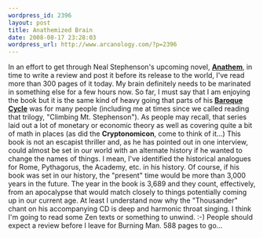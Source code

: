 ```yaml
--- 
wordpress_id: 2396
layout: post
title: Anathemized Brain
date: 2008-08-17 23:28:03
wordpress_url: http://www.arcanology.com/?p=2396
---
```

In an effort to get through Neal Stephenson's upcoming novel, <strong><a href="http://www.amazon.com/Anathem-Neal-Stephenson/dp/0061474096/">Anathem</a></strong>, in time to write a review and post it before its release to the world, I've read more than 300 pages of it today. My brain definitely needs to be marinated in something else for a few hours now. So far, I must say that I am enjoying the book but it is the same kind of heavy going that parts of his <strong><a href="http://www.amazon.com/s/ref=nb_ss_gw?url=search-alias%3Daps&field-keywords=baroque+cycle&x=0&y=0">Baroque Cycle</a></strong> was for many people (including me at times since we called reading that trilogy, "Climbing Mt. Stephenson"). As people may recall, that series laid out a lot of monetary or economic theory as well as covering quite a bit of math in places (as did the <strong>Cryptonomicon</strong>, come to think of it...) This book is not an escapist thriller and, as he has pointed out in one interview, could almost be set in our world with an alternate history if he wanted to change the names of things. I mean, I've identified the historical analogues for Rome, Pythagorus, the Academy, etc. in his history. Of course, if his book was set in our history, the "present" time would be more than 3,000 years in the future. The year in the book is 3,689 and they count, effectively, from an apocalypse that would match closely to things potentially coming up in our current age. At least I understand now why the "Thousander" chant on his accompanying CD is deep and harmonic throat singing. I think I'm going to read some Zen texts or something to unwind. :-) People should expect a review before I leave for Burning Man. 588 pages to go...
